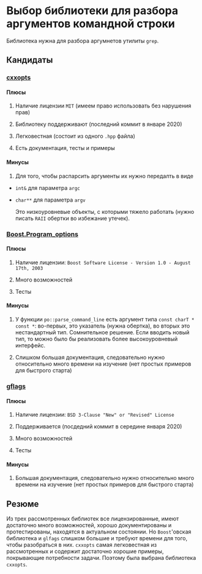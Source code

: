 # Выбор библиотеки для разбора аргументов командной строки

Библиотека нужна для разбора аргумнетов утилиты `grep`.

## Кандидаты

### [cxxopts](https://github.com/jarro2783/cxxopts)

#### Плюсы

1) Наличие лицензии `MIT` (имеем право использовать без нарушения прав)

2) Библиотеку поддерживают (последний коммит в январе 2020)

3) Легковестная (состоит из одного `.hpp` файла)

4) Есть документация, тесты и примеры

#### Минусы

1) Для того, чтобы распарсить аргументы их нужно передалть в виде

* `int&` для параметра `argc`

* `char**` для параметра `argv`

    Это низкоуровневые объекты, с которыми тяжело работать (нужно писать `RAII` обертки
во избежание утечек).

### [Boost.Program_options](https://www.boost.org/doc/libs/1_61_0/doc/html/program_options.html)

#### Плюсы

1) Наличие лицензии: `Boost Software License - Version 1.0 - August 17th, 2003`

2) Много возможностей

3) Тесты

#### Минусы

1) У функции `po::parse_command_line` есть аргумент типа 
`const charT * const *`: во-первых, это указатель (нужна обертка), во вторых
это нестандартный тип. Сомнительное решение. Если вводить новый тип, то можно 
было бы реализовать более высокоуровневый интерфейс.

2) Слишком большая документация, следовательно нужно относительно много времени на
изучение (нет простых примеров для быстрого старта)

### [gflags](https://gflags.github.io/gflags/)

#### Плюсы

1) Наличие лицензии: `BSD 3-Clause "New" or "Revised" License`

2) Поддерживается (посдедний коммит в середине января 2020)

3) Много возможностей

4) Тесты

#### Минусы

1) Большая документация, следовательно нужно относительно много времени на 
изучение (нет простых примеров для быстрого старта)

## Резюме

Из трех рассмотренных библиотек все лицензированные, имеют достаточно много возможностей,
хорошо документированы и протестированы, находятся в актуальном состоянии. 
Но `Boost`'овская библиотека и `glfags` слишком большие и требуют времени для того, чтобы разобраться 
в них. `cxxopts` самая легковестная из рассмотренных и содержит достаточно хорошие примеры, 
покрывающие потребности задачи. Поэтому была выбрана библиотека `cxxopts`. 
